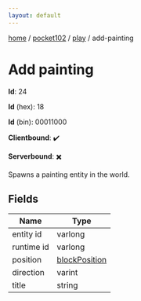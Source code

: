 ```yaml
---
layout: default
---
```


[home](/)  /  [pocket102](/protocol/pocket102)  /  [play](/protocol/pocket102/play)  /  add-painting

# Add painting

**Id**: 24

**Id** (hex): 18

**Id** (bin): 00011000

**Clientbound**: ✔️

**Serverbound**: ✖️

Spawns a painting entity in the world.

## Fields

Name | Type
---|---
entity id | varlong
runtime id | varlong
position | [blockPosition](/protocol/pocket102/types/block-position)
direction | varint
title | string
